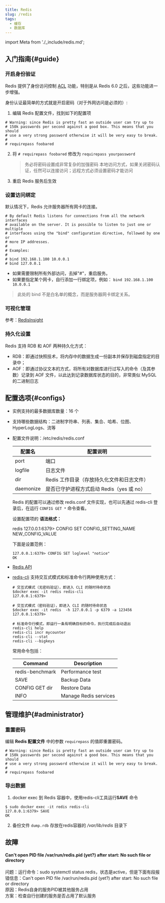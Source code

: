 ```yaml
---
title: Redis
slug: /redis
tags:
  - 缓存
  - 数据库
---
```


import Meta from './_include/redis.md';

<Meta name="meta" />

## 入门指南{#guide}

### 开启身份验证

Redis 提供了身份访问控制 [ACL](https://redis.io/topics/acl) 功能，特别是从 Redis 6.0 之后，这些功能进一步增强。  

身份认证最简单的方式就是开启密码（对于外网访问是必须的）:

1. 编辑 Redis 配置文件，找到如下的配置项

```
# Warning: since Redis is pretty fast an outside user can try up to
# 150k passwords per second against a good box. This means that you should
# use a very strong password otherwise it will be very easy to break.
#
# requirepass foobared
```

2. 将 `# requirepass foobared` 修改为 `requirepass yourpassword`

   > 务必将密码设置成非常复杂的加强密码
   > 本地访问方式，如果关闭密码认证，任然可以连接访问；远程方式必须设置密码才能访问

3. 重启 Redis 服务后生效

### 设置访问绑定

默认情况下，Redis 允许服务器所有网卡的连接。

```
# By default Redis listens for connections from all the network interfaces
# available on the server. It is possible to listen to just one or multiple
# interfaces using the "bind" configuration directive, followed by one or
# more IP addresses.
#
# Examples:
#
# bind 192.168.1.100 10.0.0.1
# bind 127.0.0.1
```

* 如果需要限制所有外部访问，去掉"#"，重启服务。
* 如果要指定某个网卡，自行添加一行绑定项，例如： `bind 192.168.1.100 10.0.0.1`

> 此处的 bind 不是白名单的概念，而是服务器网卡绑定关系。

### 可视化管理

参考：[RedisInsight](./redisinsight.md)

### 持久化设置

Redis 支持 RDB 和 AOF 两种持久化方式：

* RDB：即通过快照技术，将内存中的数据生成一份副本并保存到磁盘指定的目录中；
* AOF：即通过协议文本的方式，将所有对数据库进行过写入的命令（及其参数）记录到 AOF 文件，以此达到记录数据库状态的目的，非常类似 MySQL 的二进制日志


## 配置选项{#configs}

- 实例支持的最多数据库数量：16 个
- 支持哪些数据结构：二进制字符串、列表、集合、哈希、位图、HyperLogLogs、流等
- 配置文件说明：/etc/redis/redis.conf

    | 配置名    | 配置说明                                   |
    | --------- | ------------------------------------------ |
    | port      | 端口                                       |
    | logfile   | 日志文件                                   |
    | dir       | Redis 工作目录（存放持久化文件和日志文件） |
    | daemonize | 是否已守护进程方式启动 Redis（yes 或 no）  |

  Redis 的配置可以通过修改 redis.conf 文件实现，也可以先通过 redis-cli 登录后，在运行 `CONFIG GET *` 命令查看。   

  设置配置项的 **语法格式：**

  redis 127.0.0.1:6379> CONFIG SET CONFIG_SETTING_NAME NEW_CONFIG_VALUE

  下面是设置范例：  

    ```
    127.0.0.1:6379> CONFIG SET loglevel "notice"
    OK
    ```

- [Redis API](https://docs.redis.com/latest/rs/references/rest-api/)
- [redis-cli](https://redis.io/topics/rediscli) 支持交互式模式和标准命令行两种使用方式：

    ```
    # 交互式模式（无密码验证），即进入 CLI 的随时待命状态
    $docker exec -it redis redis-cli
    127.0.0.1:6379>

    # 交互式模式（密码验证），即进入 CLI 的随时待命状态
    $docker exec -it redis  -h 127.0.0.1 -p 6379 -a 123456
    127.0.0.1:6379>

    # 标准命令行模式，即运行一条有明确目标的命令，执行完成后自动退出
    redis-cli help
    redis-cli incr mycounter
    redis-cli --stat
    redis-cli --bigkeys
    ```

    常用命令包括：

    | **Command** | **Description** |
    | --- | --- |
    | redis-benchmark | Performance test |
    | SAVE | Backup Data |
    | CONFIG GET dir | Restore Data |
    | INFO | Manage Redis services |

## 管理维护{#administrator}

### 重置密码

编辑 **Redis 配置文件** 中的参数 `requirepass` 的值即重置密码。
```
# Warning: since Redis is pretty fast an outside user can try up to
# 150k passwords per second against a good box. This means that you should
# use a very strong password otherwise it will be very easy to break.
#
# requirepass foobared

```
### 导出数据

1. docker exec 到 Redis 容器中，使用redis-cli工具运行**SAVE** 命令
  ```shell
  $ sudo docker exec -it redis redis-cli
  127.0.0.1:6379> SAVE
  OK
  ```
2. 备份文件 `dump.rdb` 存放在redis容器的 */var/lib/redis* 目录下


## 故障

#### Can't open PID file /var/run/redis.pid (yet?) after start: No such file or directory

问题：运行命令：sudo systemctl status redis，状态是active，但是下面有段报错信息：Can't open PID file /var/run/redis.pid (yet?) after start: No such file or directory  
原因：Redis自身的服务PID被其他服务占用  
方案：检查自行创建的服务是否占用了默认服务